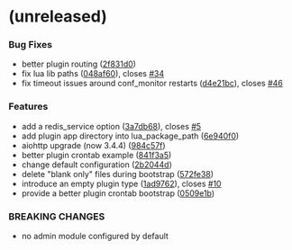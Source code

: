 <a name=""></a>
# (unreleased)


### Bug Fixes

* better plugin routing ([2f831d0](https://github.com/metwork-framework/mfserv/commit/2f831d0))
* fix lua lib paths ([048af60](https://github.com/metwork-framework/mfserv/commit/048af60)), closes [#34](https://github.com/metwork-framework/mfserv/issues/34)
* fix timeout issues around conf_monitor restarts ([d4e21bc](https://github.com/metwork-framework/mfserv/commit/d4e21bc)), closes [#46](https://github.com/metwork-framework/mfserv/issues/46)


### Features

* add a redis_service option ([3a7db68](https://github.com/metwork-framework/mfserv/commit/3a7db68)), closes [#5](https://github.com/metwork-framework/mfserv/issues/5)
* add plugin app directory into lua_package_path ([6e940f0](https://github.com/metwork-framework/mfserv/commit/6e940f0))
* aiohttp upgrade (now 3.4.4) ([984c57f](https://github.com/metwork-framework/mfserv/commit/984c57f))
* better plugin crontab example ([841f3a5](https://github.com/metwork-framework/mfserv/commit/841f3a5))
* change default configuration ([2b2044d](https://github.com/metwork-framework/mfserv/commit/2b2044d))
* delete "blank only" files during bootstrap ([572fe38](https://github.com/metwork-framework/mfserv/commit/572fe38))
* introduce an empty plugin type ([1ad9762](https://github.com/metwork-framework/mfserv/commit/1ad9762)), closes [#10](https://github.com/metwork-framework/mfserv/issues/10)
* provide a better plugin crontab bootstrap ([0509e1b](https://github.com/metwork-framework/mfserv/commit/0509e1b))


### BREAKING CHANGES

* no admin module configured by default



